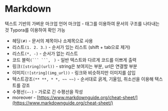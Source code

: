 # Markdown

텍스트 기반의 가벼운 마크업 언어
마크업 - 태그를 이용하여 문서의 구조를 나타내는 것
Typora를 이용하여 확인 가능

- 헤딩`(#)` - 문서의 제목이나 소제목으로 사용
- 리스트`(1. 2. 3.)` - 순서가 있는 리스트 (shift + tab으로 제거)
- 리스트`(*, -)` - 순서가 없는 리스트
- 코드 블럭`(``` ```, ` `)` - 일반 텍스트와 다르게 코드를 이쁘게 출력
- 링크`([string](url))` - string은 보여지는 부분, url은 연결할 부분
- 이미지`(![string](img_url))` - 링크와 비슷하지만 이미지를 삽입
- 텍스트강조`(** **, * *, ~~ ~~)` - 순서대로 굵게, 기울임, 취소선을 이용해 텍스트를 강조
- 수평선`(—-)` - 가로로 긴 수평선을 작성
- moreover - [https://www.markdownguide.org/cheat-sheet/](https://www.markdownguide.org/cheat-sheet/)